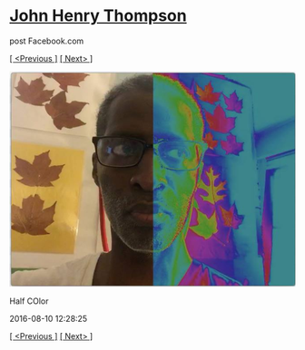 # [John Henry Thompson](../README.md)
post Facebook.com

[[ <Previous ]](2016-08-11-3.md) [[ Next> ]](2016-08-09-3.md)

[![](../media/2016-08-10/Half-COlor.jpg)](../README.md)

Half COlor

2016-08-10 12:28:25

[[ <Previous ]](2016-08-11-3.md) [[ Next> ]](2016-08-09-3.md)